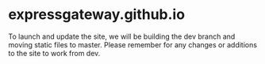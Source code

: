 # expressgateway.github.io
To launch and update the site, we will be building the dev branch and moving static files to master. Please remember for any changes or additions to the site to work from dev.
